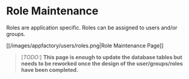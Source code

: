 # Role Maintenance

Roles are application specific.  Roles can be assigned to users and/or groups. 

[[/images/appfactory/users/roles.png|Role Maintenance Page]]

> [_TODO:_] __This page is enough to update the database tables but needs to be reworked once the design of the 
user/groups/roles have been completed.__
